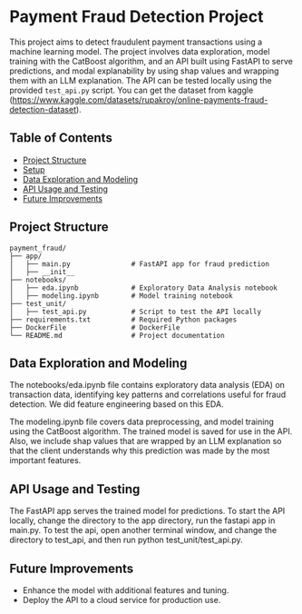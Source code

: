 # Payment Fraud Detection Project

This project aims to detect fraudulent payment transactions using a machine learning model. The project involves data exploration, model training with the CatBoost algorithm, and an API built using FastAPI to serve predictions, and modal explanability by using shap values and wrapping them with an LLM explanation. The API can be tested locally using the provided `test_api.py` script. You can get the dataset from kaggle (https://www.kaggle.com/datasets/rupakroy/online-payments-fraud-detection-dataset).

## Table of Contents
- [Project Structure](#project-structure)
- [Setup](#setup)
- [Data Exploration and Modeling](#data-exploration-and-modeling)
- [API Usage and Testing](#api-usage-testing)
- [Future Improvements](#future-improvements)

## Project Structure
```plaintext
payment_fraud/
├── app/
│   ├── main.py               # FastAPI app for fraud prediction
│   ├── __init__              
├── notebooks/
│   ├── eda.ipynb             # Exploratory Data Analysis notebook
│   ├── modeling.ipynb        # Model training notebook
├── test_unit/
│   ├── test_api.py           # Script to test the API locally
├── requirements.txt          # Required Python packages
├── DockerFile                # DockerFile
└── README.md                 # Project documentation
```

## Data Exploration and Modeling
The notebooks/eda.ipynb file contains exploratory data analysis (EDA) on transaction data, identifying key patterns and correlations useful for fraud detection. We did feature engineering based on this EDA.

The modeling.ipynb file covers data preprocessing, and model training using the CatBoost algorithm. The trained model is saved for use in the API. Also, we include shap values that are wrapped by an LLM explanation so that the client understands why this prediction was made by the most important features.

## API Usage and Testing
The FastAPI app serves the trained model for predictions. To start the API locally, change the directory to the app directory, run the fastapi app in main.py. To test the api, open another terminal window, and change the directory to test_api, and then run python test_unit/test_api.py.


## Future Improvements
- Enhance the model with additional features and tuning.
- Deploy the API to a cloud service for production use.